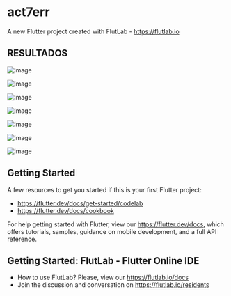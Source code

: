 # act7err

A new Flutter project created with FlutLab - https://flutlab.io

## RESULTADOS
![image](https://github.com/user-attachments/assets/ba47597c-5eda-44cc-9b40-22fc382bd94f)

![image](https://github.com/user-attachments/assets/45af20a1-f5d2-471c-98b8-269cd9b28819)

![image](https://github.com/user-attachments/assets/fd17832b-c2cc-4e75-b4ab-d94df624e19c)

![image](https://github.com/user-attachments/assets/5326f030-34f3-41f1-9ccd-aaf410a795a2)

![image](https://github.com/user-attachments/assets/17667a06-f9ad-4fd9-b671-d45840a9bbff)

![image](https://github.com/user-attachments/assets/c7f90f84-df9e-49d5-9b7f-43f777b0f080)

![image](https://github.com/user-attachments/assets/84fb87b2-5f68-4e5b-a764-1be57b3a9097)




## Getting Started

A few resources to get you started if this is your first Flutter project:

- https://flutter.dev/docs/get-started/codelab
- https://flutter.dev/docs/cookbook

For help getting started with Flutter, view our
https://flutter.dev/docs, which offers tutorials,
samples, guidance on mobile development, and a full API reference.

## Getting Started: FlutLab - Flutter Online IDE

- How to use FlutLab? Please, view our https://flutlab.io/docs
- Join the discussion and conversation on https://flutlab.io/residents
